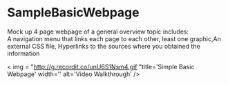 # SampleBasicWebpage
Mock up 4 page webpage of a general overview topic includes:  
A navigation menu that links each page to each other, least one graphic,An external CSS file, 
Hyperlinks to the sources where you obtained the information


< img = "http://g.recordit.co/unU6S1Nsm4.gif "title='Simple Basic Webpage' width='' alt='Video Walkthrough' />
